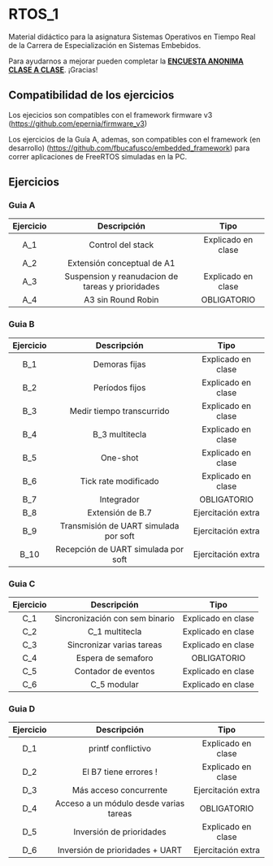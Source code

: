 # RTOS_1

Material didáctico para la asignatura Sistemas Operativos en Tiempo Real de la Carrera de Especialización en Sistemas Embebidos.

Para ayudarnos a mejorar pueden completar la [**ENCUESTA ANONIMA CLASE A CLASE**](https://docs.google.com/forms/d/e/1FAIpQLSfft_6uKg4g7DuKFp6WpEY4KCkab74CwTH_rxveGGpW1zIy1Q/viewform). ¡Gracias!

## Compatibilidad de los ejercicios

Los ejecicios son compatibles con el framework firmware v3 (https://github.com/epernia/firmware_v3)

Los ejercicios de la Guía A, ademas, son compatibles con el framework (en desarrollo) (https://github.com/fbucafusco/embedded_framework) para correr aplicaciones de FreeRTOS simuladas en la PC.

## Ejercicios

### Guia A
| Ejercicio | Descripción | Tipo |
| :-: | :-: | :-: |
| A_1 | Control del stack  | Explicado en clase |
| A_2 | Extensión conceptual de A1 |  |
| A_3 | Suspension y reanudacion de tareas y prioridades | Explicado en clase  |
| A_4 | A3 sin Round Robin | OBLIGATORIO |

### Guia B
| Ejercicio | Descripción | Tipo |
| :-: | :-: | :-: |
| B_1 | Demoras fijas  | Explicado en clase |
| B_2 | Períodos fijos | Explicado en clase |
| B_3 | Medir tiempo transcurrido | Explicado en clase |
| B_4 | B_3 multitecla | Explicado en clase |
| B_5 | One-shot | Explicado en clase |
| B_6 | Tick rate modificado | Explicado en clase |
| B_7 | Integrador | OBLIGATORIO |
| B_8 | Extensión de B.7 | Ejercitación extra |
| B_9 | Transmisión de UART simulada por soft | Ejercitación extra |
| B_10 | Recepción de UART simulada por soft | Ejercitación extra |

### Guia C
| Ejercicio | Descripción | Tipo |
| :-: | :-: | :-: |
| C_1 | Sincronización con sem binario  | Explicado en clase |
| C_2 | C_1 multitecla| Explicado en clase |
| C_3 | Sincronizar varias tareas | Explicado en clase |
| C_4 | Espera de semaforo | OBLIGATORIO |
| C_5 | Contador de eventos | Explicado en clase |
| C_6 | C_5 modular | Explicado en clase |

### Guia D
| Ejercicio | Descripción | Tipo |
| :-: | :-: | :-: |
| D_1 | printf conflictivo | Explicado en clase |
| D_2 | El B7 tiene errores !  | Explicado en clase |
| D_3 | Más acceso concurrente | Ejercitación extra |
| D_4 | Acceso a un módulo desde varias tareas | OBLIGATORIO |
| D_5 | Inversión de prioridades | Explicado en clase |
| D_6 | Inversión de prioridades + UART | Ejercitación extra |

